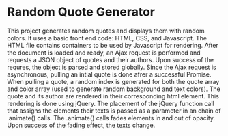 # Random Quote Generator

This project generates random quotes and displays them with random colors. It uses a basic front end code: HTML, CSS, and Javascript. The HTML file contains containers to be used by Javascript for rendering. After the document is loaded and ready, an Ajax request is performed and requests a JSON object of quotes and their authors. Upon success of the requres, the object is parsed and stored globally. Since the Ajax request is asynchronous, pulling an intial quote is done afrer a successful Promise. When pulling a quote, a random index is generated for both the quote array and color array (used to generate random background and text colors). The quote and its author are rendered in their corresponding html element. This rendering is done using jQuery. The placement of the jQuery function call that assigns the elements their texts is passed as a parameter in an chain of .animate() calls. The .animate() calls fades elements in and out of opacity. Upon success of the fading effect, the texts change. 

